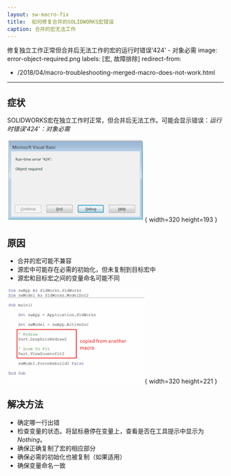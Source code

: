 ```yaml
---
layout: sw-macro-fix
title:  如何修复合并的SOLIDWORKS宏错误
caption: 合并的宏无法工作
---
```

 修复独立工作正常但合并后无法工作的宏的运行时错误'424' - 对象必需
image: error-object-required.png
labels: [宏, 故障排除]
redirect-from:
  - /2018/04/macro-troubleshooting-merged-macro-does-not-work.html
---
## 症状

SOLIDWORKS宏在独立工作时正常，但合并后无法工作。可能会显示错误：*运行时错误'424'：对象必需*

![运行时错误'424'：运行宏时出现对象必需错误](error-object-required.png){ width=320 height=193 }

## 原因

* 合并的宏可能不兼容
* 源宏中可能存在必需的初始化，但未复制到目标宏中
* 源宏和目标宏之间的变量命名可能不同

![从记录的宏插入的代码块](zoom-to-fit-error.png){ width=320 height=221 }

## 解决方法

* 确定哪一行出错
* 检查变量的状态。将鼠标悬停在变量上，查看是否在工具提示中显示为*Nothing*。
* 确保正确复制了宏的相应部分
* 确保必需的初始化也被复制（如果适用）
* 确保变量命名一致